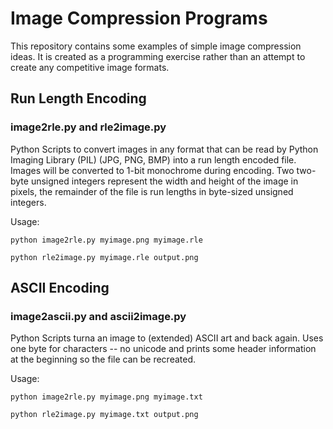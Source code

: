 Image Compression Programs
============

This repository contains some examples of simple image compression ideas.  It is created as a programming exercise rather than an attempt to create any competitive image formats.

## Run Length Encoding
### image2rle.py and rle2image.py
Python Scripts to convert images in any format that can be read by Python Imaging Library (PIL) (JPG, PNG, BMP) into a run length encoded file.  Images will be converted to 1-bit monochrome during encoding.  Two two-byte unsigned integers represent the width and height of the image in pixels, the remainder of the file is run lengths in byte-sized unsigned integers.

Usage: 

`python image2rle.py myimage.png myimage.rle`

`python rle2image.py myimage.rle output.png`

## ASCII Encoding
### image2ascii.py and ascii2image.py
Python Scripts turna an image to (extended) ASCII art and back again.  Uses one byte for characters -- no unicode and prints some header information at the beginning so the file can be recreated. 

Usage: 

`python image2rle.py myimage.png myimage.txt`

`python rle2image.py myimage.txt output.png`
